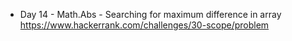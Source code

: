 - Day 14 - Math.Abs - Searching for maximum difference in array <br />
  https://www.hackerrank.com/challenges/30-scope/problem